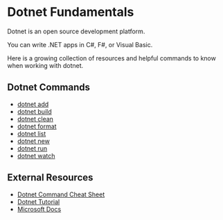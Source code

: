 # Dotnet Fundamentals

Dotnet is an open source development platform. 

You can write .NET apps in C#, F#, or Visual Basic.

Here is a growing collection of resources and helpful commands to know when working with dotnet.

## Dotnet Commands
- [dotnet add](./Commands/add.md)
- [dotnet build](./Commands/build.md)
- [dotnet clean](./Commands/clean.md)
- [dotnet format](./Commands/format.md)
- [dotnet list](./Commands/list.md)
- [dotnet new](./Commands/new.md)
- [dotnet run](./Commands/run.md)
- [dotnet watch](./Commands/watch.md)

## External Resources
- [Dotnet Command Cheat Sheet](https://cheatography.com/oba/cheat-sheets/dotnet-cli/)
- [Dotnet Tutorial](https://www.educba.com/software-development/software-development-tutorials/dot-net-tutorial/)
- [Microsoft Docs](https://docs.microsoft.com/en-us/dotnet/core/tools/dotnet)
